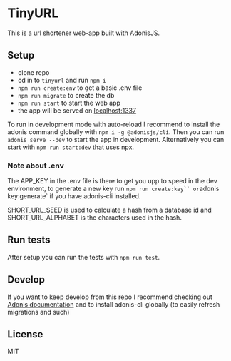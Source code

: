 # TinyURL

This is a url shortener web-app built with AdonisJS.

## Setup

- clone repo
- cd in to `tinyurl` and run `npm i`
- `npm run create:env` to get a basic .env file
- `npm run migrate` to create the db
- `npm run start` to start the web app
- the app will be served on [localhost:1337](localhost:1337)

To run in development mode with auto-reload I recommend to install the adonis command globally with `npm i -g @adonisjs/cli`. Then you can run `adonis serve --dev` to start the app in development. Alternatively you can start with `npm run start:dev` that uses npx.

### Note about .env

The APP_KEY in the .env file is there to get you upp to speed in the dev environment, to generate a new key run ` npm run create:key`` or `adonis key:generate` if you have adonis-cli installed.

SHORT_URL_SEED is used to calculate a hash from a database id
and SHORT_URL_ALPHABET is the characters used in the hash.

## Run tests

After setup you can run the tests with `npm run test`.

## Develop

If you want to keep develop from this repo I recommend checking out [Adonis documentation](https://adonisjs.com/) and to install adonis-cli globally (to easily refresh migrations and such)

## License

MIT
